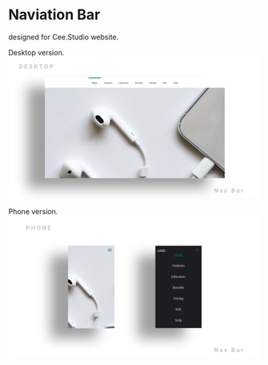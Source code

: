 <h1>Naviation Bar</h1>
designed for Cee.Studio website.

Desktop version.
<img src="Previews/desktop.jpg">

Phone version.
<img src="Previews/phone.jpg">

